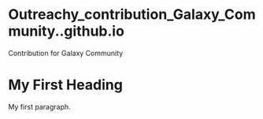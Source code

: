 # Outreachy_contribution_Galaxy_Community..github.io
Contribution for Galaxy Community

<!DOCTYPE html>
<html>
<body>

<h1>My First Heading</h1>

<p>My first paragraph.</p>

</body>
</html>
